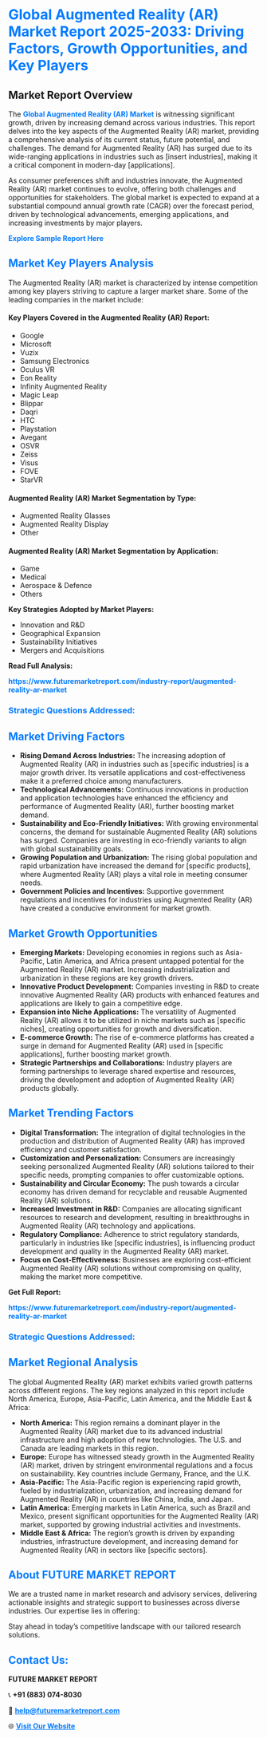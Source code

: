 <h1 style="color: #007BFF;">Global Augmented Reality (AR) Market Report 2025-2033: Driving Factors, Growth Opportunities, and Key Players</h1>

<section id="overview">
<h2>Market Report Overview</h2>
<p>The <a href="https://www.futuremarketreport.com/industry-report/augmented-reality-ar-market" style="color: #007BFF; text-decoration: none;"><strong>Global Augmented Reality (AR) Market</strong></a> is witnessing significant growth, driven by increasing demand across various industries. This report delves into the key aspects of the Augmented Reality (AR) market, providing a comprehensive analysis of its current status, future potential, and challenges. The demand for Augmented Reality (AR) has surged due to its wide-ranging applications in industries such as [insert industries], making it a critical component in modern-day [applications].</p>
<p>As consumer preferences shift and industries innovate, the Augmented Reality (AR) market continues to evolve, offering both challenges and opportunities for stakeholders. The global market is expected to expand at a substantial compound annual growth rate (CAGR) over the forecast period, driven by technological advancements, emerging applications, and increasing investments by major players.</p>
</section>

<section id="overview">
<p><a href="https://www.futuremarketreport.com/request-sample/reportId=103403" style="color: #007BFF; text-decoration: none;"><strong>Explore Sample Report Here</strong></a></p>
</section>

<section id="key-players">
<h2 style="color: #007BFF;">Market Key Players Analysis</h2>
<p>The Augmented Reality (AR) market is characterized by intense competition among key players striving to capture a larger market share. Some of the leading companies in the market include:</p>
<h4>Key Players Covered in the Augmented Reality (AR) Report:</h4>
<ul><li>Google</li><li>Microsoft</li><li>Vuzix</li><li>Samsung Electronics</li><li>Oculus VR</li><li>Eon Reality</li><li>Infinity Augmented Reality</li><li>Magic Leap</li><li>Blippar</li><li>Daqri</li><li>HTC</li><li>Playstation</li><li>Avegant</li><li>OSVR</li><li>Zeiss</li><li>Visus</li><li>FOVE</li><li>StarVR</li></ul>
<h4>Augmented Reality (AR) Market Segmentation by Type:</h4>
<ul><li>Augmented Reality Glasses</li><li>Augmented Reality Display</li><li>Other</li></ul>

<h4>Augmented Reality (AR) Market Segmentation by Application:</h4>
<ul><li>Game</li><li>Medical</li><li>Aerospace &amp; Defence</li><li>Others</li></ul>
<p><strong>Key Strategies Adopted by Market Players:</strong></p>
<ul>
<li>Innovation and R&D</li>
<li>Geographical Expansion</li>
<li>Sustainability Initiatives</li>
<li>Mergers and Acquisitions</li>
</ul>
</section>

<section>
<p><strong>Read Full Analysis: </strong></p><a href="https://www.futuremarketreport.com/industry-report/augmented-reality-ar-market" style="color: #007BFF; text-decoration: none;"><strong>https://www.futuremarketreport.com/industry-report/augmented-reality-ar-market</strong></a>
<h3 style="color: #007BFF;">Strategic Questions Addressed:</h3>
</section>

<section id="driving-factors">
<h2 style="color: #007BFF;">Market Driving Factors</h2>
<ul>
<li><strong>Rising Demand Across Industries:</strong> The increasing adoption of Augmented Reality (AR) in industries such as [specific industries] is a major growth driver. Its versatile applications and cost-effectiveness make it a preferred choice among manufacturers.</li>
<li><strong>Technological Advancements:</strong> Continuous innovations in production and application technologies have enhanced the efficiency and performance of Augmented Reality (AR), further boosting market demand.</li>
<li><strong>Sustainability and Eco-Friendly Initiatives:</strong> With growing environmental concerns, the demand for sustainable Augmented Reality (AR) solutions has surged. Companies are investing in eco-friendly variants to align with global sustainability goals.</li>
<li><strong>Growing Population and Urbanization:</strong> The rising global population and rapid urbanization have increased the demand for [specific products], where Augmented Reality (AR) plays a vital role in meeting consumer needs.</li>
<li><strong>Government Policies and Incentives:</strong> Supportive government regulations and incentives for industries using Augmented Reality (AR) have created a conducive environment for market growth.</li>
</ul>
</section>

<section id="growth-opportunities">
<h2 style="color: #007BFF;">Market Growth Opportunities</h2>
<ul>
<li><strong>Emerging Markets:</strong> Developing economies in regions such as Asia-Pacific, Latin America, and Africa present untapped potential for the Augmented Reality (AR) market. Increasing industrialization and urbanization in these regions are key growth drivers.</li>
<li><strong>Innovative Product Development:</strong> Companies investing in R&D to create innovative Augmented Reality (AR) products with enhanced features and applications are likely to gain a competitive edge.</li>
<li><strong>Expansion into Niche Applications:</strong> The versatility of Augmented Reality (AR) allows it to be utilized in niche markets such as [specific niches], creating opportunities for growth and diversification.</li>
<li><strong>E-commerce Growth:</strong> The rise of e-commerce platforms has created a surge in demand for Augmented Reality (AR) used in [specific applications], further boosting market growth.</li>
<li><strong>Strategic Partnerships and Collaborations:</strong> Industry players are forming partnerships to leverage shared expertise and resources, driving the development and adoption of Augmented Reality (AR) products globally.</li>
</ul>
</section>

<section id="trending-factors">
<h2 style="color: #007BFF;">Market Trending Factors</h2>
<ul>
<li><strong>Digital Transformation:</strong> The integration of digital technologies in the production and distribution of Augmented Reality (AR) has improved efficiency and customer satisfaction.</li>
<li><strong>Customization and Personalization:</strong> Consumers are increasingly seeking personalized Augmented Reality (AR) solutions tailored to their specific needs, prompting companies to offer customizable options.</li>
<li><strong>Sustainability and Circular Economy:</strong> The push towards a circular economy has driven demand for recyclable and reusable Augmented Reality (AR) solutions.</li>
<li><strong>Increased Investment in R&D:</strong> Companies are allocating significant resources to research and development, resulting in breakthroughs in Augmented Reality (AR) technology and applications.</li>
<li><strong>Regulatory Compliance:</strong> Adherence to strict regulatory standards, particularly in industries like [specific industries], is influencing product development and quality in the Augmented Reality (AR) market.</li>
<li><strong>Focus on Cost-Effectiveness:</strong> Businesses are exploring cost-efficient Augmented Reality (AR) solutions without compromising on quality, making the market more competitive.</li>
</ul>
</section>

<section>
<p><strong>Get Full Report: </strong></p><a href="https://www.futuremarketreport.com/industry-report/augmented-reality-ar-market" style="color: #007BFF; text-decoration: none;"><strong>https://www.futuremarketreport.com/industry-report/augmented-reality-ar-market</strong></a>
<h3 style="color: #007BFF;">Strategic Questions Addressed:</h3>
</section>


<section id="regional-analysis">
<h2 style="color: #007BFF;">Market Regional Analysis</h2>
<p>The global Augmented Reality (AR) market exhibits varied growth patterns across different regions. The key regions analyzed in this report include North America, Europe, Asia-Pacific, Latin America, and the Middle East & Africa:</p>
<ul>
<li><strong>North America:</strong> This region remains a dominant player in the Augmented Reality (AR) market due to its advanced industrial infrastructure and high adoption of new technologies. The U.S. and Canada are leading markets in this region.</li>
<li><strong>Europe:</strong> Europe has witnessed steady growth in the Augmented Reality (AR) market, driven by stringent environmental regulations and a focus on sustainability. Key countries include Germany, France, and the U.K.</li>
<li><strong>Asia-Pacific:</strong> The Asia-Pacific region is experiencing rapid growth, fueled by industrialization, urbanization, and increasing demand for Augmented Reality (AR) in countries like China, India, and Japan.</li>
<li><strong>Latin America:</strong> Emerging markets in Latin America, such as Brazil and Mexico, present significant opportunities for the Augmented Reality (AR) market, supported by growing industrial activities and investments.</li>
<li><strong>Middle East & Africa:</strong> The region’s growth is driven by expanding industries, infrastructure development, and increasing demand for Augmented Reality (AR) in sectors like [specific sectors].</li>
</ul>
</section>

<footer>
<h2 style="color: #007BFF;">About FUTURE MARKET REPORT</h2>
<p>We are a trusted name in market research and advisory services, delivering actionable insights and strategic support to businesses across diverse industries. Our expertise lies in offering:</p>

<p>Stay ahead in today’s competitive landscape with our tailored research solutions.</p>

<h2 style="color: #007BFF;">Contact Us:</h2>
<p><strong>FUTURE MARKET REPORT</strong></p>
<p>📞 <strong>+91 (883) 074-8030</strong></p>
<p>📧 <strong><a href="mailto:help@futuremarketreport.com" style="color: #007BFF;">help@futuremarketreport.com</a></strong></p>
<p>🌐 <strong><a href="https://www.futuremarketreport.com/" style="color: #007BFF;">Visit Our Website</a></strong></p>
</footer>